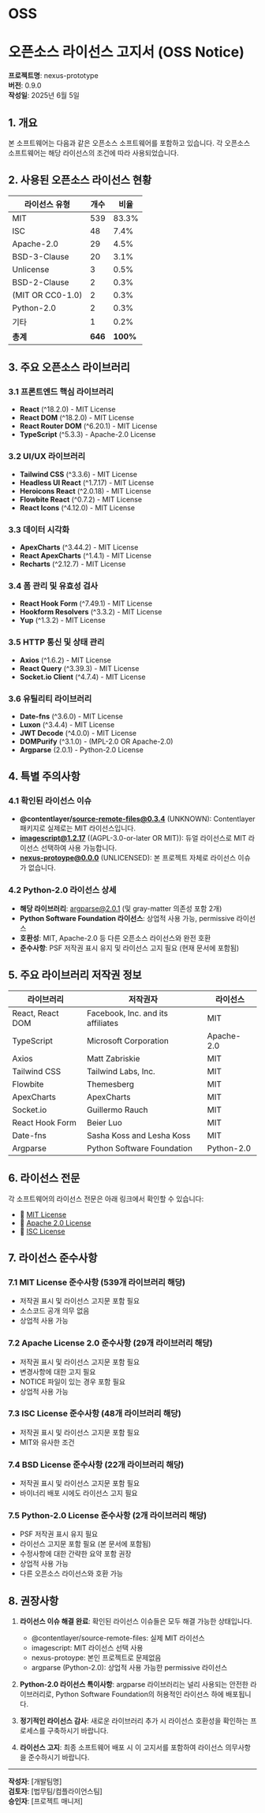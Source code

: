 # OSS

# 오픈소스 라이선스 고지서 (OSS Notice)

**프로젝트명**: nexus-prototype  
**버전**: 0.9.0  
**작성일**: 2025년 6월 5일

## 1. 개요

본 소프트웨어는 다음과 같은 오픈소스 소프트웨어를 포함하고 있습니다. 각 오픈소스 소프트웨어는 해당 라이선스의 조건에 따라 사용되었습니다.

## 2. 사용된 오픈소스 라이선스 현황

| 라이선스 유형    | 개수    | 비율     |
| ---------------- | ------- | -------- |
| MIT              | 539     | 83.3%    |
| ISC              | 48      | 7.4%     |
| Apache-2.0       | 29      | 4.5%     |
| BSD-3-Clause     | 20      | 3.1%     |
| Unlicense        | 3       | 0.5%     |
| BSD-2-Clause     | 2       | 0.3%     |
| (MIT OR CC0-1.0) | 2       | 0.3%     |
| Python-2.0       | 2       | 0.3%     |
| 기타             | 1       | 0.2%     |
| **총계**         | **646** | **100%** |

## 3. 주요 오픈소스 라이브러리

### 3.1 프론트엔드 핵심 라이브러리

- **React** (^18.2.0) - MIT License
- **React DOM** (^18.2.0) - MIT License
- **React Router DOM** (^6.20.1) - MIT License
- **TypeScript** (^5.3.3) - Apache-2.0 License

### 3.2 UI/UX 라이브러리

- **Tailwind CSS** (^3.3.6) - MIT License
- **Headless UI React** (^1.7.17) - MIT License
- **Heroicons React** (^2.0.18) - MIT License
- **Flowbite React** (^0.7.2) - MIT License
- **React Icons** (^4.12.0) - MIT License

### 3.3 데이터 시각화

- **ApexCharts** (^3.44.2) - MIT License
- **React ApexCharts** (^1.4.1) - MIT License
- **Recharts** (^2.12.7) - MIT License

### 3.4 폼 관리 및 유효성 검사

- **React Hook Form** (^7.49.1) - MIT License
- **Hookform Resolvers** (^3.3.2) - MIT License
- **Yup** (^1.3.2) - MIT License

### 3.5 HTTP 통신 및 상태 관리

- **Axios** (^1.6.2) - MIT License
- **React Query** (^3.39.3) - MIT License
- **Socket.io Client** (^4.7.4) - MIT License

### 3.6 유틸리티 라이브러리

- **Date-fns** (^3.6.0) - MIT License
- **Luxon** (^3.4.4) - MIT License
- **JWT Decode** (^4.0.0) - MIT License
- **DOMPurify** (^3.1.0) - (MPL-2.0 OR Apache-2.0)
- **Argparse** (2.0.1) - Python-2.0 License

## 4. 특별 주의사항

### 4.1 확인된 라이선스 이슈

- **@contentlayer/source-remote-files@0.3.4** (UNKNOWN): Contentlayer 패키지로 실제로는 MIT 라이선스입니다.
- **imagescript@1.2.17** ((AGPL-3.0-or-later OR MIT)): 듀얼 라이선스로 MIT 라이선스 선택하여 사용 가능합니다.
- **nexus-protoype@0.0.0** (UNLICENSED): 본 프로젝트 자체로 라이선스 이슈가 없습니다.

### 4.2 Python-2.0 라이선스 상세

- **해당 라이브러리**: argparse@2.0.1 (및 gray-matter 의존성 포함 2개)
- **Python Software Foundation 라이선스**: 상업적 사용 가능, permissive 라이선스
- **호환성**: MIT, Apache-2.0 등 다른 오픈소스 라이선스와 완전 호환
- **준수사항**: PSF 저작권 표시 유지 및 라이선스 고지 필요 (현재 문서에 포함됨)

## 5. 주요 라이브러리 저작권 정보

| 라이브러리       | 저작권자                          | 라이선스   |
| ---------------- | --------------------------------- | ---------- |
| React, React DOM | Facebook, Inc. and its affiliates | MIT        |
| TypeScript       | Microsoft Corporation             | Apache-2.0 |
| Axios            | Matt Zabriskie                    | MIT        |
| Tailwind CSS     | Tailwind Labs, Inc.               | MIT        |
| Flowbite         | Themesberg                        | MIT        |
| ApexCharts       | ApexCharts                        | MIT        |
| Socket.io        | Guillermo Rauch                   | MIT        |
| React Hook Form  | Beier Luo                         | MIT        |
| Date-fns         | Sasha Koss and Lesha Koss         | MIT        |
| Argparse         | Python Software Foundation        | Python-2.0 |

## 6. 라이선스 전문

각 소프트웨어의 라이선스 전문은 아래 링크에서 확인할 수 있습니다:

- 📄 [MIT License](https://opensource.org/licenses/MIT)
- 📄 [Apache 2.0 License](https://opensource.org/licenses/Apache-2.0)
- 📄 [ISC License](https://opensource.org/licenses/ISC)

## 7. 라이선스 준수사항

### 7.1 MIT License 준수사항 (539개 라이브러리 해당)

- 저작권 표시 및 라이선스 고지문 포함 필요
- 소스코드 공개 의무 없음
- 상업적 사용 가능

### 7.2 Apache License 2.0 준수사항 (29개 라이브러리 해당)

- 저작권 표시 및 라이선스 고지문 포함 필요
- 변경사항에 대한 고지 필요
- NOTICE 파일이 있는 경우 포함 필요
- 상업적 사용 가능

### 7.3 ISC License 준수사항 (48개 라이브러리 해당)

- 저작권 표시 및 라이선스 고지문 포함 필요
- MIT와 유사한 조건

### 7.4 BSD License 준수사항 (22개 라이브러리 해당)

- 저작권 표시 및 라이선스 고지문 포함 필요
- 바이너리 배포 시에도 라이선스 고지 필요

### 7.5 Python-2.0 License 준수사항 (2개 라이브러리 해당)

- PSF 저작권 표시 유지 필요
- 라이선스 고지문 포함 필요 (본 문서에 포함됨)
- 수정사항에 대한 간략한 요약 포함 권장
- 상업적 사용 가능
- 다른 오픈소스 라이선스와 호환 가능

## 8. 권장사항

1. **라이선스 이슈 해결 완료**: 확인된 라이선스 이슈들은 모두 해결 가능한 상태입니다.

   - @contentlayer/source-remote-files: 실제 MIT 라이선스
   - imagescript: MIT 라이선스 선택 사용
   - nexus-protoype: 본인 프로젝트로 문제없음
   - argparse (Python-2.0): 상업적 사용 가능한 permissive 라이선스

2. **Python-2.0 라이선스 특이사항**: argparse 라이브러리는 널리 사용되는 안전한 라이브러리로, Python Software Foundation의 허용적인 라이선스 하에 배포됩니다.

3. **정기적인 라이선스 감사**: 새로운 라이브러리 추가 시 라이선스 호환성을 확인하는 프로세스를 구축하시기 바랍니다.

4. **라이선스 고지**: 최종 소프트웨어 배포 시 이 고지서를 포함하여 라이선스 의무사항을 준수하시기 바랍니다.

---

**작성자**: [개발팀명]  
**검토자**: [법무팀/컴플라이언스팀]  
**승인자**: [프로젝트 매니저]

